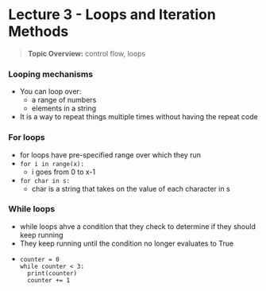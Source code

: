 # Lecture 3 - Loops and Iteration Methods

> **Topic Overview:** control flow, loops

### Looping mechanisms
- You can loop over:
  - a range of numbers
  - elements in a string
- It is a way to repeat things multiple times without having the repeat code

### For loops
- for loops have pre-specified range over which they run
- ``` for i in range(x): ```
  - i goes from 0 to x-1
- ``` for char in s: ```
  - char is a string that takes on the value of each character in s
 
### While loops
- while loops ahve a condition that they check to determine if they should keep running
- They keep running until the condition no longer evaluates to True
- ```
  counter = 0
  while counter < 3:
    print(counter)
    counter += 1
  ```

 
  
